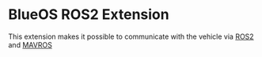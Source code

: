 # BlueOS ROS2 Extension

This extension makes it possible to communicate with the vehicle via [ROS2](https://github.com/ros2) and [MAVROS](https://github.com/mavlink/mavros)

